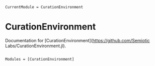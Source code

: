 ```@meta
CurrentModule = CurationEnvironment
```

# CurationEnvironment

Documentation for [CurationEnvironment](https://github.com/Semiotic Labs/CurationEnvironment.jl).

```@index
```

```@autodocs
Modules = [CurationEnvironment]
```
